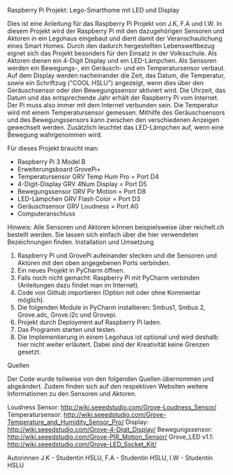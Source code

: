 Raspberry Pi Projekt: Lego-Smarthome mit LED und Display 

Dies ist eine Anleitung für das Raspberry Pi Projekt von J.K, F.A und I.W. In diesem Projekt wird der Raspberry Pi mit den dazugehörigen Sensoren und Aktoren in ein Legohaus eingebaut und dient damit der Veranschaulichung eines Smart Homes. Durch den dadurch hergestellten Lebensweltbezug eignet sich das Projekt besonders für den Einsatz in der Volksschule. 
Als Aktoren dienen ein 4-Digit Display und ein LED-Lämpchen. Als Sensoren werden ein Bewegungs-, ein Geräusch- und ein Temperatursensor verbaut. Auf dem Display werden nacheinander die Zeit, das Datum, die Temperatur, sowie ein Schriftzug ("COOL HSLU") angezeigt, wenn dies über den Geräuschsensor oder den Bewegungssensor aktiviert wird. Die Uhrzeit, das Datum und das entsprechende Jahr erhält der Raspberry Pi vom Internet. Der Pi muss also immer mit dem Internet verbunden sein. Die Temperatur wird mit einem Temperatursensor gemessen. Mithilfe des Geräuschsensors und des Bewegungssensors kann zwischen den verschiedenen Anzeigen gewechselt werden. Zusätzlich leuchtet das LED-Lämpchen auf, wenn eine Bewegung wahrgenommen wird. 

Für dieses Projekt braucht man: 
-	Raspberry Pi 3 Model B
-	Erweiterungsboard GrovePi+
-	Temperatursensor GRV Temp Hum Pro            = Port D4
-	4-Digit-Display GRV 4Num Display                   = Port D5
-	Bewegungssensor GRV Pir Motion                    = Port D8
-	LED-Lämpchen GRV Flash Color                        = Port D3
-	Geräuschsensor GRV Loudness                        = Port A0
-	Computeranschluss

Hinweis: Alle Sensoren und Aktoren können beispielsweise über reichelt.ch bestellt werden. Sie lassen sich einfach über die hier verwendeten Bezeichnungen finden. 
Installation und Umsetzung

1.	Raspberry Pi und GrovePi aufeinander stecken und die Sensoren und Aktoren mit den oben angegebenen Ports verbinden.
2.	Ein neues Projekt in PyCharm öffnen.
3.	Falls noch nicht gemacht: Raspberry Pi mit PyCharm verbinden (Anleitungen dazu findet man im Internet).
4.	Code von Github importieren (Option mit oder ohne Kommentar möglich).
5.	Die folgenden Module in PyCharm installieren: Smbus1, Smbus 2, Grove.adc, Grove.i2c und Grovepi.
6.	Projekt durch Deployment auf Raspberry Pi laden.
7.	Das Programm starten und testen. 
8.	Die Implementierung in einem Legohaus ist optional und wird deshalb hier nicht weiter erläutert. Dabei sind der Kreativität keine Grenzen gesetzt. 

Quellen

Der Code wurde teilweise von den folgenden Quellen übernommen und abgeändert. Zudem finden sich auf den respektiven Websiten weitere Informationen zu den Sensoren und Aktoren. 

Loudness Sensor: http://wiki.seeedstudio.com/Grove-Loudness_Sensor/
Temperatursensor: http://wiki.seeedstudio.com/Grove-Temperature_and_Humidity_Sensor_Pro/
Display: http://wiki.seeedstudio.com/Grove-4-Digit_Display/
Bewegungssensor: http://wiki.seeedstudio.com/Grove-PIR_Motion_Sensor/
Grove_LED v1.1: http://wiki.seeedstudio.com/Grove-LED_Socket_Kit/

Autorinnen
J.K - Studentin HSLU, F.A - Studentin HSLU, I.W - Studentin HSLU
